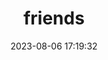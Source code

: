 ---
title: friends
date: 2023-08-06 17:19:32
type: friends
categoryMode: true
data:
  - nick: Tridiamond
    avatar: https://res.cloudinary.com/tridiamond/image/upload/v1625037705/ObsidianestLogo-hex_hecqbw.png
    description: Think like an artist, develop like an artisan.
    link: https://tridiamond.tech/
    label: links-badge-vip
---